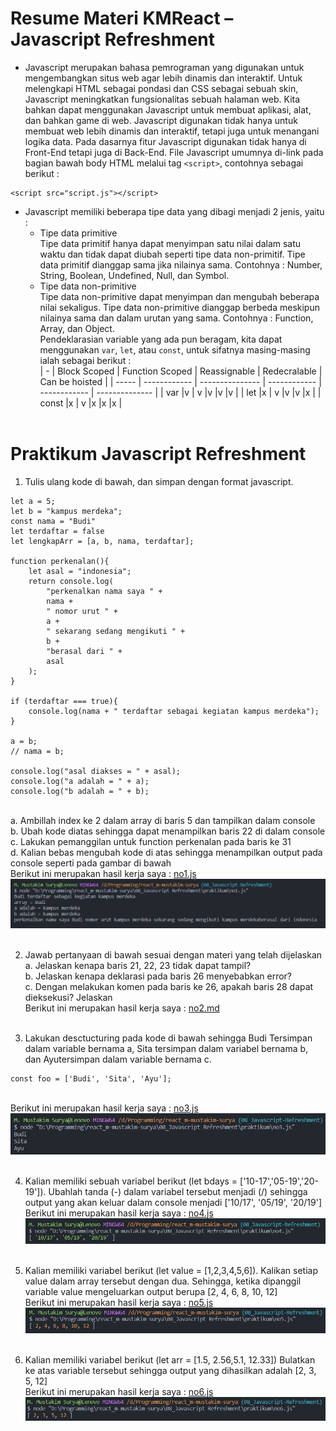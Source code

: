 # Resume Materi KMReact – Javascript Refreshment
- Javascript merupakan bahasa pemrograman yang digunakan untuk mengembangkan situs web agar lebih dinamis dan interaktif. Untuk melengkapi HTML sebagai pondasi dan CSS sebagai sebuah skin, Javascript meningkatkan fungsionalitas sebuah halaman web. Kita bahkan dapat menggunakan Javascript untuk membuat aplikasi, alat, dan bahkan game di web. Javascript digunakan tidak hanya untuk membuat web  lebih dinamis dan interaktif, tetapi juga untuk menangani logika data. Pada dasarnya fitur Javascript digunakan tidak hanya di Front-End tetapi juga di Back-End. File Javascript umumnya di-link pada bagian bawah body HTML melalui tag `<script>`, contohnya sebagai berikut :
```
<script src="script.js"></script>
```
- Javascript memiliki beberapa tipe data yang dibagi menjadi 2 jenis, yaitu :
    - Tipe data primitive <br>Tipe data primitif hanya dapat menyimpan satu nilai dalam satu waktu dan tidak dapat diubah  seperti tipe data non-primitif. Tipe data primitif dianggap sama jika nilainya sama. Contohnya : Number, String, Boolean, Undefined, Null, dan Symbol.
    - Tipe data non-primitive <br>Tipe data non-primitive dapat menyimpan dan mengubah beberapa nilai sekaligus. Tipe data non-primitive dianggap berbeda meskipun nilainya sama dan dalam urutan yang sama. Contohnya : Function, Array, dan Object. <br>Pendeklarasian variable yang ada pun beragam, kita dapat menggunakan `var`, `let`, atau `const`, untuk sifatnya masing-masing ialah sebagai berikut : <br>
| -     | Block Scoped | Function Scoped | Reassignable | Redecralable | Can be hoisted |
| ----- | ------------ | --------------- | ------------ | ------------ | -------------- |
| var  |v           | v              |v           |v           |v             |
| let  |x           | v              |v           |v           |x             |
| const |x           | v              |x           |x           |x             |
<br><br>
# Praktikum Javascript Refreshment

1. Tulis ulang kode di bawah, dan simpan dengan format javascript.
```
let a = 5;
let b = "kampus merdeka";
const nama = "Budi"
let terdaftar = false
let lengkapArr = [a, b, nama, terdaftar];

function perkenalan(){
    let asal = "indonesia";
    return console.log(
        "perkenalkan nama saya " +
        nama +
        " nomor urut " +
        a +
        " sekarang sedang mengikuti " +
        b +
        "berasal dari " +
        asal
    );
}

if (terdaftar === true){
    console.log(nama + " terdaftar sebagai kegiatan kampus merdeka");
}

a = b;
// nama = b;

console.log("asal diakses = " + asal);
console.log("a adalah = " + a);
console.log("b adalah = " + b);
```
<br>    a. Ambillah index ke 2 dalam array di baris 5 dan tampilkan dalam console
<br>    b. Ubah kode diatas sehingga dapat menampilkan baris 22 di dalam console
<br>    c. Lakukan pemanggilan untuk function perkenalan pada baris ke 31
<br>    d. Kalian bebas mengubah kode di atas sehingga menampilkan output pada console seperti pada gambar di bawah
<br>    Berikut ini merupakan hasil kerja saya : [no1.js](https://github.com/m-mustakim-surya/react_m-mustakim-surya/blob/08_Javascript-Refreshment/08_Javascript%20Refreshment/praktikum/no1.js)
<br> ![ss_1d](https://github.com/m-mustakim-surya/react_m-mustakim-surya/blob/08_Javascript-Refreshment/08_Javascript%20Refreshment/screenshots/no1d.PNG)
<br><br>

2. Jawab pertanyaan di bawah sesuai dengan materi yang telah dijelaskan
<br>    a. Jelaskan kenapa baris 21, 22, 23 tidak dapat tampil?
<br>    b. Jelaskan kenapa deklarasi pada baris 26 menyebabkan error?
<br>    c. Dengan melakukan komen pada baris ke 26, apakah baris 28 dapat dieksekusi? Jelaskan
<br>    Berikut ini merupakan hasil kerja saya : [no2.md](https://github.com/m-mustakim-surya/react_m-mustakim-surya/blob/08_Javascript-Refreshment/08_Javascript%20Refreshment/praktikum/no2.md) 
<br><br>

3. Lakukan desctucturing pada kode di bawah sehingga Budi Tersimpan dalam variable
bernama a, Sita tersimpan dalam variabel bernama b, dan Ayutersimpan dalam variable bernama c.
```
const foo = ['Budi', 'Sita', 'Ayu'];
```
<br>    Berikut ini merupakan hasil kerja saya : [no3.js](https://github.com/m-mustakim-surya/react_m-mustakim-surya/blob/08_Javascript-Refreshment/08_Javascript%20Refreshment/praktikum/no3.js)
<br>    ![ss_3](https://github.com/m-mustakim-surya/react_m-mustakim-surya/blob/08_Javascript-Refreshment/08_Javascript%20Refreshment/screenshots/no3.PNG)
<br><br>

4. Kalian memiliki sebuah variabel berikut (let bdays = ['10-17','05-19','20-19']). Ubahlah
tanda (-) dalam variabel tersebut menjadi (/) sehingga output yang akan keluar dalam
console menjadi ['10/17', '05/19', '20/19']
<br>    Berikut ini merupakan hasil kerja saya : [no4.js](https://github.com/m-mustakim-surya/react_m-mustakim-surya/blob/08_Javascript-Refreshment/08_Javascript%20Refreshment/praktikum/no4.js)
<br>    ![ss_4](https://github.com/m-mustakim-surya/react_m-mustakim-surya/blob/08_Javascript-Refreshment/08_Javascript%20Refreshment/screenshots/no4.PNG)
<br><br>

5. Kalian memiliki variabel berikut (let value = [1,2,3,4,5,6]). Kalikan setiap value dalam
array tersebut dengan dua. Sehingga, ketika dipanggil variable value mengeluarkan
output berupa [2, 4, 6, 8, 10, 12]
<br>    Berikut ini merupakan hasil kerja saya : [no5.js](https://github.com/m-mustakim-surya/react_m-mustakim-surya/blob/08_Javascript-Refreshment/08_Javascript%20Refreshment/praktikum/no5.js)
<br>    ![ss_5](https://github.com/m-mustakim-surya/react_m-mustakim-surya/blob/08_Javascript-Refreshment/08_Javascript%20Refreshment/screenshots/no5.PNG)
<br><br>

6. Kalian memiliki variabel berikut (let arr = [1.5, 2.56,5.1, 12.33]) Bulatkan ke atas variable
tersebut sehingga output yang dihasilkan adalah [2, 3, 5, 12]
<br>    Berikut ini merupakan hasil kerja saya : [no6.js](https://github.com/m-mustakim-surya/react_m-mustakim-surya/blob/08_Javascript-Refreshment/08_Javascript%20Refreshment/praktikum/no6.js)
<br>    ![ss_6](https://github.com/m-mustakim-surya/react_m-mustakim-surya/blob/08_Javascript-Refreshment/08_Javascript%20Refreshment/screenshots/no6.PNG)
